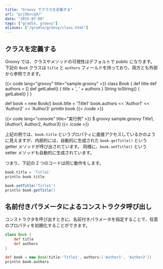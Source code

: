 ```yaml
---
title: "Groovy でクラスを定義する"
url: "p/j5bvcq9/"
date: "2015-07-08"
tags: ["gradle, groovy"]
aliases: ["/gradle/groovy/class.html"]
---
```


クラスを定義する
----

Groovy では、クラスやメソッドの可視性はデフォルトで public になります。
下記の `Book` クラスは `title` と `authors` フィールドを持っており、両方とも外部から参照できます。

{{< code lang="groovy" title="sample.groovy" >}}
class Book {
    def title
    def authors = []
    def getLabel() {
        title + ', ' + authors
    }
    String toString() {
        getLabel()
    }
}

def book = new Book()
book.title = 'Title1'
book.authors << 'Author1' << 'Author2' << 'Author3'
println book
{{< /code >}}

{{< code lang="console" title="実行例" >}}
$ groovy sample.groovy
Title1, [Author1, Author2, Author3]
{{< /code >}}

上記の例では、`book.title` というプロパティに直接アクセスしているかのように見えますが、内部的には、自動的に生成された `book.getTitle()` という getter メソッドが呼び出されています。
同様に、`book.setTitle()` という setter メソッドも自動的に生成されています。

つまり、下記の 2 つのコードは同じ動作をします。

```groovy
book.title = 'Title1'
println book.title
```

```groovy
book.setTitle('Title1')
println book.getTitle()
```

名前付きパラメータによるコンストラクタ呼び出し
----

コンストラクタを呼び出すときに、名前付きパラメータを指定することで、任意のプロパティを初期化することができます。

```groovy
class Book {
    def title
    def authors
}

def book = new Book(title:'Title1', authors:['Author1', 'Author2'])
println book.authors
```

